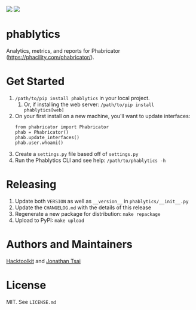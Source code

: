 [![](https://img.shields.io/pypi/pyversions/phablytics.svg?longCache=True)](https://pypi.org/project/phablytics/)
[![](https://img.shields.io/pypi/v/phablytics.svg?maxAge=3600)](https://pypi.org/project/phablytics/)

# phablytics
Analytics, metrics, and reports for Phabricator (https://phacility.com/phabricator/).

# Get Started

1. `/path/to/pip install phablytics` in your local project.
    1. Or, if installing the web server: `/path/to/pip install phablytics[web]`
1. On your first install on a new machine, you'll want to update interfaces:
    ```
    from phabricator import Phabricator
    phab = Phabricator()
    phab.update_interfaces()
    phab.user.whoami()
    ```
1. Create a `settings.py` file based off of `settings.py`
1. Run the Phablytics CLI and see help: `/path/to/phablytics -h`

# Releasing

1. Update both `VERSION` as well as `__version__` in `phablytics/__init__.py`
1. Update the `CHANGELOG.md` with the details of this release
1. Regenerate a new package for distribution: `make repackage`
1. Upload to PyPI: `make upload`

# Authors and Maintainers

[Hacktoolkit](https://github.com/hacktoolkit) and [Jonathan Tsai](https://github.com/jontsai)

# License

MIT. See `LICENSE.md`
